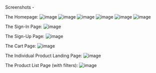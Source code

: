Screenshots - 

The Homepage:
![image](https://user-images.githubusercontent.com/40858535/186924541-f963fb93-b5f0-44b2-8885-85533ebc08ba.png)
![image](https://user-images.githubusercontent.com/40858535/186924871-b47a0d06-06b2-4bb1-aa47-67b13befc9f9.png)
![image](https://user-images.githubusercontent.com/40858535/186925062-68612e33-9165-476e-8276-d9cf7280ba60.png)
![image](https://user-images.githubusercontent.com/40858535/186925325-df3dd9b3-7c44-4a3f-9af2-e850fcf90e3f.png)
![image](https://user-images.githubusercontent.com/40858535/186926691-0cd84085-9114-4958-88cd-3c54a3f55ca2.png)
![image](https://user-images.githubusercontent.com/40858535/186926875-38ce879b-9b09-484e-af92-7e37296e34cd.png)

The Sign-In Page:
![image](https://user-images.githubusercontent.com/40858535/186927272-7c48a5af-6c9d-4fa7-9129-c52649c316db.png)

The Sign-Up Page:
![image](https://user-images.githubusercontent.com/40858535/186927457-66f291e5-8a99-4468-9870-254fb90f0e19.png)

The Cart Page:
![image](https://user-images.githubusercontent.com/40858535/186927687-8a59ec7e-20ec-4f7e-bf2f-961f866c2c9e.png)

The Individual Product Landing Page:
![image](https://user-images.githubusercontent.com/40858535/186928035-8e8ecfd9-f2f3-45d2-9ece-3b7febccb8cd.png)

The Product List Page (with filters):
![image](https://user-images.githubusercontent.com/40858535/186928350-5d75c0d1-033d-4d9f-a3ea-be85d39530ca.png)
